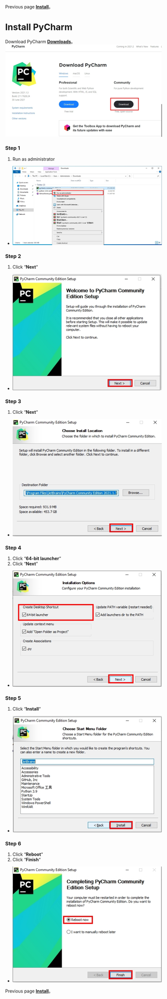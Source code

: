 Previous page [**Install**](https://github.com/AdamXu23/Python/tree/main/Install)。
# Install PyCharm
 Download PyCharm [**Downloads**](https://www.jetbrains.com/pycharm/download/#section=windows "在新分頁開啓鏈接")。
 ![](https://github.com/AdamXu23/Python/blob/main/Install/Install%20PyCharm/Image/PyCharm_Install_1.jpg)
### Step 1
1.  Run as administrator
*   ![](https://github.com/AdamXu23/Python/blob/main/Install/Install%20PyCharm/Image/PyCharm_Install_2.jpg)
### Step 2
1.  Click “**Next**“
*   ![](https://github.com/AdamXu23/Python/blob/main/Install/Install%20PyCharm/Image/PyCharm_Install_3.jpg)
### Step 3
1.   Click “**Next**“
*   ![](https://github.com/AdamXu23/Python/blob/main/Install/Install%20PyCharm/Image/PyCharm_Install_4.jpg)
### Step 4
1.   Click “**64-bit launcher**“
2.   Click “**Next**”
*   ![](https://github.com/AdamXu23/Python/blob/main/Install/Install%20PyCharm/Image/PyCharm_Install_5.jpg)
### Step 5
1.   Click “**Install**“
*   ![](https://github.com/AdamXu23/Python/blob/main/Install/Install%20PyCharm/Image/PyCharm_Install_6.jpg)
### Step 6
1.   Click “**Reboot**“
2.   Click “**Finish**“
*   ![](https://github.com/AdamXu23/Python/blob/main/Install/Install%20PyCharm/Image/PyCharm_Install_7.jpg)

Previous page [**Install**](https://github.com/AdamXu23/Python/tree/main/Install)。
